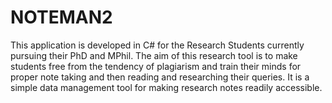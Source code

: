 # NOTEMAN2
This application is developed in C# for the Research Students currently pursuing their PhD and MPhil. The aim of this research tool is to make students free from the tendency of plagiarism and train their minds for proper note taking and then reading and researching their queries. It is a simple data management tool for making research notes readily accessible.
